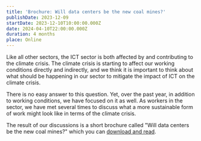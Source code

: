 ```yaml
---
title: 'Brochure: Will data centers be the new coal mines?'
publishDate: 2023-12-09
startDate: 2023-12-10T10:00:00.000Z
date: 2024-04-10T22:00:00.000Z
duration: 4 months
place: Online
---
```

Like all other sectors, the ICT sector is both affected by and contributing to the climate crisis. The climate crisis is starting to affect our working conditions directly and indirectly, and we think it is important to think about what should be happening in our sector to mitigate the impact of ICT on the climate crisis.

There is no easy answer to this question. Yet, over the past year, in addition to working conditions, we have focused on it as well. As workers in the sector, we have met several times to discuss what a more sustainable form of work might look like in terms of the climate crisis.

The result of our discussions is a short brochure called "Will data centers be the new coal mines?" which you can [download and read](./data/climate_brochure_2023_web.pdf).
